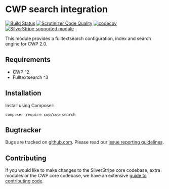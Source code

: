 # CWP search integration

[![Build Status](https://travis-ci.org/silverstripe/cwp-search.svg?branch=master)](https://travis-ci.org/silverstripe/cwp-search)
[![Scrutinizer Code Quality](https://scrutinizer-ci.com/g/silverstripe/cwp-search/badges/quality-score.png?b=master)](https://scrutinizer-ci.com/g/silverstripe/cwp-search/?branch=master)
[![codecov](https://codecov.io/gh/silverstripe/cwp-search/branch/master/graph/badge.svg)](https://codecov.io/gh/silverstripe/cwp-search)
[![SilverStripe supported module](https://img.shields.io/badge/silverstripe-supported-0071C4.svg)](https://www.silverstripe.org/software/addons/silverstripe-commercially-supported-module-list/)

This module provides a fulltextsearch configuration, index and search engine for CWP 2.0.

## Requirements

* CWP ^2
* Fulltextsearch ^3

## Installation

Install using Composer:

```
composer require cwp/cwp-search
```

## Bugtracker

Bugs are tracked on [github.com](https://github.com/silverstripe/cwp-search/issues). Please read our
[issue reporting guidelines](https://docs.silverstripe.org/en/contributing/issues_and_bugs/).

## Contributing

If you would like to make changes to the SilverStripe core codebase, extra modules or the CWP core codebase, we have
an extensive [guide to contributing code](https://docs.silverstripe.org/en/contributing/code).
